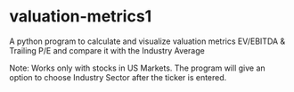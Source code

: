 # valuation-metrics1
A python program to calculate and visualize valuation metrics EV/EBITDA &amp; Trailing P/E and compare it with the Industry Average

Note: Works only with stocks in US Markets. The program will give an option to choose Industry Sector after the ticker is entered.

